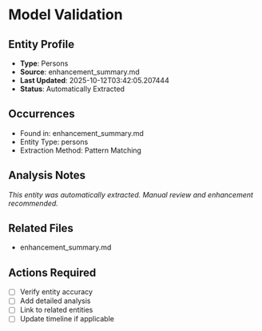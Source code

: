 # Model Validation

## Entity Profile
- **Type**: Persons
- **Source**: enhancement_summary.md
- **Last Updated**: 2025-10-12T03:42:05.207444
- **Status**: Automatically Extracted

## Occurrences
- Found in: enhancement_summary.md
- Entity Type: persons
- Extraction Method: Pattern Matching

## Analysis Notes
*This entity was automatically extracted. Manual review and enhancement recommended.*

## Related Files
- enhancement_summary.md

## Actions Required
- [ ] Verify entity accuracy
- [ ] Add detailed analysis
- [ ] Link to related entities
- [ ] Update timeline if applicable
